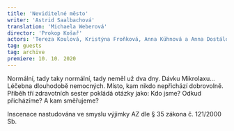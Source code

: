 ```yaml
---
title: 'Neviditelné město'
writer: 'Astrid Saalbachová'
translation: 'Michaela Weberová'
director: 'Prokop Košař'
actors: 'Tereza Koulová, Kristýna Froňková, Anna Kühnová a Anna Dostálová/Lucie Bláhová'
tag: guests
tag: archive
premiere: 10. 10. 2020
---
```

Normální, tady taky normální, tady neměl už dva dny. Dávku Mikrolaxu... Léčebna dlouhodobě nemocných. Místo, kam nikdo nepřichází dobrovolně. Příběh tří zdravotních sester pokládá otázky jako: Kdo jsme? Odkud přicházíme? A kam směřujeme?

Inscenace nastudována ve smyslu výjimky AZ dle § 35 zákona č. 121/2000 Sb.
